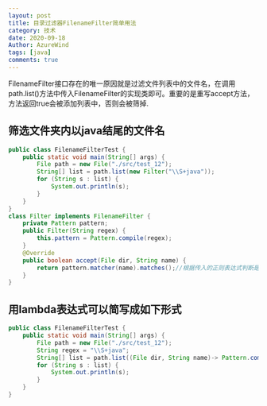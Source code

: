 ```yaml
---
layout: post
title: 目录过滤器FilenameFilter简单用法
category: 技术
date: 2020-09-18
Author: AzureWind
tags: [java]
comments: true
---
```

FilenameFilter接口存在的唯一原因就是过滤文件列表中的文件名，在调用path.list()方法中传入FilenameFilter的实现类即可。重要的是重写accept方法，方法返回true会被添加列表中，否则会被筛掉.
<!-- more -->

## 筛选文件夹内以java结尾的文件名
```java
public class FilenameFilterTest {
    public static void main(String[] args) {
        File path = new File("./src/test_12");
        String[] list = path.list(new Filter("\\S+java"));
        for (String s : list) {
            System.out.println(s);
        }
    }
}
class Filter implements FilenameFilter {
    private Pattern pattern;
    public Filter(String regex) {
        this.pattern = Pattern.compile(regex);
    }
    @Override
    public boolean accept(File dir, String name) {
        return pattern.matcher(name).matches();//根据传入的正则表达式判断是否存在文件名
    }
}
```
## 用lambda表达式可以简写成如下形式
```java
public class FilenameFilterTest {
    public static void main(String[] args) {
        File path = new File("./src/test_12");
        String regex = "\\S+java";
        String[] list = path.list((File dir, String name)-> Pattern.compile(regex).matcher(name).matches());
        for (String s : list) {
            System.out.println(s);
        }
    }
}
```
